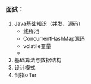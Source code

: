 ### 面试：
1. Java基础知识（并发、源码）
    - 线程池
    - ConcurrentHashMap源码
    - volatile变量
    - 
2. 基础算法与数据结构
3. 设计模式
4. 剑指offer